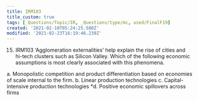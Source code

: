 ```yaml
---
title: IRM103
title_custom: true
tags: [_Questions/Topic/IR, _Questions/type/mc, used/FinalF19]
created: '2021-02-10T05:24:25.580Z'
modified: '2021-02-23T16:19:46.239Z'
---
```


15. IRM103 ‘Agglomeration externalities’ help explain the rise of cities and hi-tech clusters such as Silicon Valley.  Which of the following economic assumptions is most clearly associated with this phenomena.

a. Monopolistic competition and product differentiation based on economies of scale internal to the firm.
b. Linear production technologies
c. Capital-intensive production technologies
*d. Positive economic spillovers across firms
